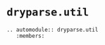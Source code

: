 # ``dryparse.util``

```{eval-rst}
.. automodule:: dryparse.util
   :members:
```

```{toctree}
```
